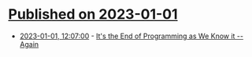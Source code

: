 # [Published on 2023-01-01](index.md)

* [2023-01-01, 12:07:00](https://soylentnews.org/article.pl?sid=22/12/31/1858215&from=rss) - [It's the End of Programming as We Know it -- Again](https://soylentnews.org/article.pl?sid=22/12/31/1858215&from=rss)
